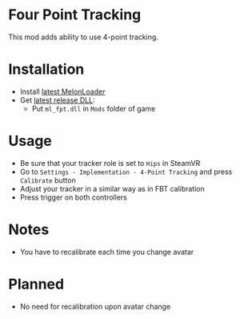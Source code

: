 # Four Point Tracking
This mod adds ability to use 4-point tracking.

# Installation
* Install [latest MelonLoader](https://github.com/LavaGang/MelonLoader)
* Get [latest release DLL](../../../releases/latest):
  * Put `ml_fpt.dll` in `Mods` folder of game
  
# Usage
* Be sure that your tracker role is set to `Hips` in SteamVR
* Go to `Settings - Implementation - 4-Point Tracking` and press `Calibrate` button
* Adjust your tracker in a similar way as in FBT calibration
* Press trigger on both controllers

# Notes
* You have to recalibrate each time you change avatar

# Planned
* No need for recalibration upon avatar change
